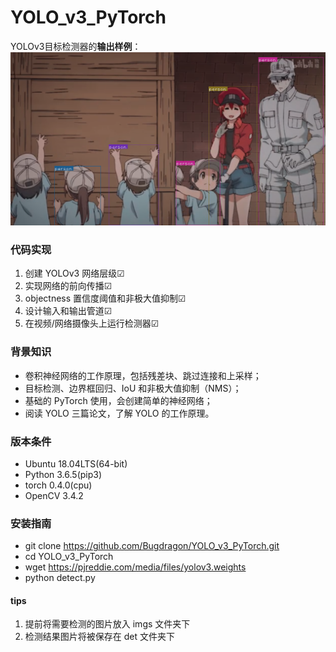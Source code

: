 # YOLO_v3_PyTorch
YOLOv3目标检测器的**输出样例**：
![Image text](https://raw.githubusercontent.com/Bugdragon/YOLO_v3_PyTorch/master/det/det_%E5%B7%A5%E4%BD%9C%E7%BB%86%E8%83%9E1.png)

### 代码实现
1. 创建 YOLOv3 网络层级☑
2. 实现网络的前向传播☑
3. objectness 置信度阈值和非极大值抑制☑
4. 设计输入和输出管道☑
5. 在视频/网络摄像头上运行检测器☑

### 背景知识
+ 卷积神经网络的工作原理，包括残差块、跳过连接和上采样；
+ 目标检测、边界框回归、IoU 和非极大值抑制（NMS）；
+ 基础的 PyTorch 使用，会创建简单的神经网络；
+ 阅读 YOLO 三篇论文，了解 YOLO 的工作原理。

### 版本条件
* Ubuntu 18.04LTS(64-bit)
* Python 3.6.5(pip3)
* torch 0.4.0(cpu)
* OpenCV 3.4.2

### 安装指南
* git clone https://github.com/Bugdragon/YOLO_v3_PyTorch.git
* cd YOLO_v3_PyTorch
* wget https://pjreddie.com/media/files/yolov3.weights
* python detect.py

#### tips
1. 提前将需要检测的图片放入 imgs 文件夹下
2. 检测结果图片将被保存在 det 文件夹下
